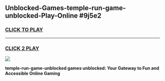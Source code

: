 
## Unblocked-Games-temple-run-game-unblocked-Play-Online #9j5e2
<h3>
<a href="https://news.freeplayer.one?title=temple-run-game-unblocked&ref=3">CLICK TO PLAY</a></h3>
<hr>

<h3>
<a href="https://news.freeplayer.one?title=temple-run-game-unblocked&ref=3">CLICK 2 PLAY</a>
  
</h3>

<a href="https://news.freeplayer.one?title=temple-run-game-unblocked&ref=3"><img src="https://clearcache.store/games.png"></a>


**temple-run-game-unblocked games unblocked: Your Gateway to Fun and Accessible Online Gaming**
